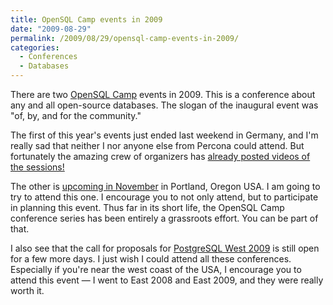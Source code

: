 ```yaml
---
title: OpenSQL Camp events in 2009
date: "2009-08-29"
permalink: /2009/08/29/opensql-camp-events-in-2009/
categories:
  - Conferences
  - Databases
---
```

There are two [OpenSQL Camp][1] events in 2009. This is a conference about any and all open-source databases. The slogan of the inaugural event was "of, by, and for the community."

The first of this year's events just ended last weekend in Germany, and I'm really sad that neither I nor anyone else from Percona could attend. But fortunately the amazing crew of organizers has [already posted videos of the sessions!][2]

The other is [upcoming in November][3] in Portland, Oregon USA. I am going to try to attend this one. I encourage you to not only attend, but to participate in planning this event. Thus far in its short life, the OpenSQL Camp conference series has been entirely a grassroots effort. You can be part of that.

I also see that the call for proposals for [PostgreSQL West 2009][4] is still open for a few more days. I just wish I could attend all these conferences. Especially if you're near the west coast of the USA, I encourage you to attend this event &#8212; I went to East 2008 and East 2009, and they were really worth it.

 [1]: http://opensqlcamp.org/
 [2]: http://www.youtube.com/view_play_list?p=A90FB7E15DA17DCF
 [3]: http://opensqlcamp.org/Events/Portland2009/
 [4]: http://www.postgresqlconference.org/2009/west

